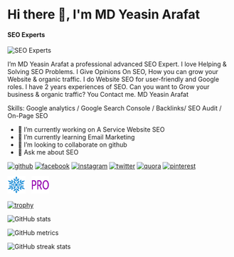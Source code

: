 # Hi there 👋, I'm MD Yeasin Arafat
#### SEO Experts
![SEO Experts](https://arturssmirnovs.github.io/github-profile-readme-generator/images/banner.png)

I’m MD Yeasin Arafat a professional advanced SEO Expert.  I love Helping & Solving SEO Problems.  I Give Opinions On SEO, How you can grow your Website & organic traffic. I do Website SEO for user-friendly and Google roles. I have 2 years experiences of SEO. Can you want to Grow your business & organic traffic? You Contact me.
MD Yeasin Arafat

Skills: Google analytics / Google Search Console / Backlinks/ SEO Audit / On-Page SEO

- 🔭 I’m currently working on A Service Website SEO 
- 🌱 I’m currently learning Email Marketing 
- 👯 I’m looking to collaborate on github 
- 💬 Ask me about SEO 


[<img src='https://cdn.jsdelivr.net/npm/simple-icons@3.0.1/icons/github.svg' alt='github' height='40'>](https://github.com/YeasinSEOExperts)  [<img src='https://cdn.jsdelivr.net/npm/simple-icons@3.0.1/icons/facebook.svg' alt='facebook' height='40'>](https://www.facebook.com/YeasinSEOExperts)  [<img src='https://cdn.jsdelivr.net/npm/simple-icons@3.0.1/icons/instagram.svg' alt='instagram' height='40'>](https://www.instagram.com/yeasin_seo_experts/)  [<img src='https://cdn.jsdelivr.net/npm/simple-icons@3.0.1/icons/twitter.svg' alt='twitter' height='40'>](https://twitter.com/YeasinSEOExper)  [<img src='https://cdn.jsdelivr.net/npm/simple-icons@3.0.1/icons/quora.svg' alt='quora' height='40'>](Yeasin-Arafat-SEO-Experts)  [<img src='https://cdn.jsdelivr.net/npm/simple-icons@3.0.1/icons/pinterest.svg' alt='pinterest' height='40'>](YeasinSEOExperts)  

<a href='https://archiveprogram.github.com/'><img src='https://raw.githubusercontent.com/acervenky/animated-github-badges/master/assets/acbadge.gif' width='40' height='40'></a> <a href='https://github.com/pricing'><img src='https://raw.githubusercontent.com/acervenky/animated-github-badges/master/assets/pro.gif' width='40' height='40'></a> 

[![trophy](https://github-profile-trophy.vercel.app/?username=YeasinSEOExperts)](https://github.com/ryo-ma/github-profile-trophy)

![GitHub stats](https://github-readme-stats.vercel.app/api?username=YeasinSEOExperts&show_icons=true&count_private=true)  

![GitHub metrics](https://metrics.lecoq.io/YeasinSEOExperts)  

![GitHub streak stats](https://streak-stats.demolab.com/?user=YeasinSEOExperts)  

